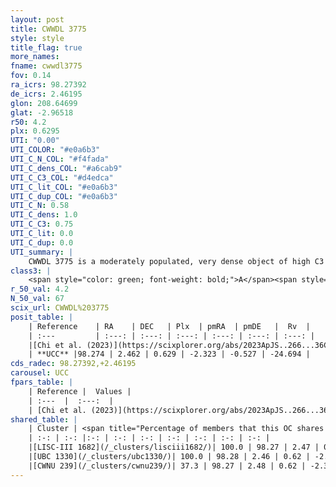 ```yaml
---
layout: post
title: CWWDL 3775
style: style
title_flag: true
more_names: 
fname: cwwdl3775
fov: 0.14
ra_icrs: 98.27392
de_icrs: 2.46195
glon: 208.64699
glat: -2.96518
r50: 4.2
plx: 0.6295
UTI: "0.00"
UTI_COLOR: "#e0a6b3"
UTI_C_N_COL: "#f4fada"
UTI_C_dens_COL: "#a6cab9"
UTI_C_C3_COL: "#d4edca"
UTI_C_lit_COL: "#e0a6b3"
UTI_C_dup_COL: "#e0a6b3"
UTI_C_N: 0.58
UTI_C_dens: 1.0
UTI_C_C3: 0.75
UTI_C_lit: 0.0
UTI_C_dup: 0.0
UTI_summary: |
    CWWDL 3775 is a moderately populated, very dense object of high C3 quality. It was recently reported in the literature.<br><br><span style="color: #99180f; font-weight: bold;">Warning: </span>This is very likely a duplicate object, which shares a large percentage of members with at least one previously reported entry.
class3: |
    <span style="color: green; font-weight: bold;">A</span><span style="color: #FFC300; font-weight: bold;">B</span>
r_50_val: 4.2
N_50_val: 67
scix_url: CWWDL%203775
posit_table: |
    | Reference    | RA    | DEC   | Plx  | pmRA  | pmDE   |  Rv  |
    | :---         | :---: | :---: | :---: | :---: | :---: | :---: |
    |[Chi et al. (2023)](https://scixplorer.org/abs/2023ApJS..266...36C) | 98.278 | 2.462 | 0.631 | -2.342 | -0.504 | -27.821 |
    | **UCC** |98.274 | 2.462 | 0.629 | -2.323 | -0.527 | -24.694 | 
cds_radec: 98.27392,+2.46195
carousel: UCC
fpars_table: |
    | Reference |  Values |
    | :---  |  :---:  |
    | [Chi et al. (2023)](https://scixplorer.org/abs/2023ApJS..266...36C) | `logAge=5.78, Z=0.42` |
shared_table: |
    | Cluster | <span title="Percentage of members that this OC shares with the ones listed">%</span>   | RA   | DEC   | Plx   | pmRA  | pmDE  | Rv | UTI |
    | :-: | :-: |:-: | :-: | :-: | :-: | :-: | :-: | :-: |
    |[LISC-III 1682](/_clusters/lisciii1682/)| 100.0 | 98.27 | 2.47 | 0.63 | -2.29 | -0.53 | -17.72 |0.15 |
    |[UBC 1330](/_clusters/ubc1330/)| 100.0 | 98.28 | 2.46 | 0.62 | -2.33 | -0.56 | -17.72 |0.49 |
    |[CWNU 239](/_clusters/cwnu239/)| 37.3 | 98.27 | 2.48 | 0.62 | -2.32 | -0.55 | -24.69 |0.0 |
---
```

